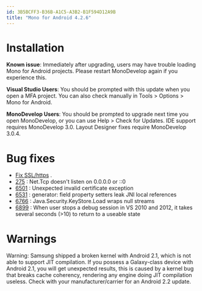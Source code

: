 ```yaml
---
id: 3B5BCFF3-B36B-A1C5-A3B2-B1F594D12A9B
title: "Mono for Android 4.2.6"
---
```


<a name="Installation" class="injected"></a>


# Installation

 **Known issue**: Immediately after upgrading, users may have
trouble loading Mono for Android projects. Please restart MonoDevelop again if
you experience this.

 **Visual Studio Users**: You should be prompted with this update
when you open a MFA project. You can also check manually in Tools &gt; Options
&gt; Mono for Android.

 **MonoDevelop Users**: You should be prompted to upgrade next
time you open MonoDevelop, or you can use Help &gt; Check for Updates. IDE
support requires MonoDevelop 3.0. Layout Designer fixes require MonoDevelop
3.0.4.

 <a name="Bug_fixes" class="injected"></a>


# Bug fixes

-   [Fix SSL/https](http://lists.ximian.com/pipermail/monodroid/2012-September/012213.html) . 
-   [275](https://bugzilla.xamarin.com/show_bug.cgi?id=275) : Net.Tcp doesn't listen on 0.0.0.0 or ::0 
-   [6501](https://bugzilla.xamarin.com/show_bug.cgi?id=6501) : Unexpected invalid certificate exception 
-   [6531](https://bugzilla.xamarin.com/show_bug.cgi?id=6531) : generator: field property setters leak JNI local references 
-   [6766](https://bugzilla.xamarin.com/show_bug.cgi?id=6766) : Java.Security.KeyStore.Load wraps null streams 
-   [6899](https://bugzilla.xamarin.com/show_bug.cgi?id=6899) : When user stops a debug session in VS 2010 and 2012, it takes several seconds (&gt;10) to return to a useable state 


 <a name="Warnings" class="injected"></a>


# Warnings

Warning: Samsung shipped a broken kernel with Android 2.1, which is not able
to support JIT compilation. If you possess a Galaxy-class device with Android
2.1, you will get unexpected results, this is caused by a kernel bug that breaks
cache coherency, rendering any engine doing JIT compilation useless. Check with
your manufacturer/carrier for an Android 2.2 update.
